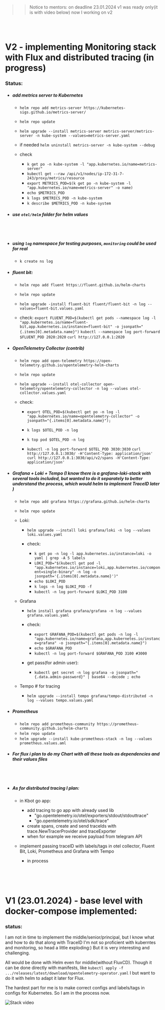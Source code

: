 <br/><br/>
>> Notice to mentors: 
>> on deadline 23.01.2024 v1 was ready only(it is with video below)
>> now I working on v2

<br/><br/>

# V2 - implementing Monitoring stack with Flux and distributed tracing  (in progress)
### Status: 

- ##### add metrics server to Kubernetes
	- `helm repo add metrics-server https://kubernetes-sigs.github.io/metrics-server/`
	- `helm repo update`
	- `helm upgrade --install metrics-server metrics-server/metrics-server -n kube-system --values=metrics-server.yaml`
	- if needed `helm uninstall metrics-server -n kube-system --debug`

	- check 
		- `k get po -n kube-system -l "app.kubernetes.io/name=metrics-server"`
		- `kubectl get --raw /api/v1/nodes/ip-172-31-7-243/proxy/metrics/resource`
		- `export METRICS_POD=$(k get po -n kube-system -l "app.kubernetes.io/name=metrics-server" -o name)`
		- `echo $METRICS_POD`
		- `k logs $METRICS_POD -n kube-system`
		- `k describe $METRICS_POD -n kube-system`

- ##### use `otel/helm` folder for helm values
<br/><br/>
- #####  using `log` namespace for testing purposes, `monitoring` could be used for real
	- `k create ns log` 



- ##### fluent bit: 
	- `helm repo add fluent https://fluent.github.io/helm-charts`
	- `helm repo update`
	- `helm upgrade -install fluent-bit fluent/fluent-bit -n log --values=fluent-bit.values.yaml`

	- check:
		`export FLUENT_POD=$(kubectl get pods --namespace log -l "app.kubernetes.io/name=fluent-bit,app.kubernetes.io/instance=fluent-bit" -o jsonpath="{.items[0].metadata.name}")`
		`kubectl --namespace log port-forward $FLUENT_POD 2020:2020`
		`curl http://127.0.0.1:2020`


- ##### OpenTelemetry Collector (contrib)

	- `helm repo add open-telemetry https://open-telemetry.github.io/opentelemetry-helm-charts	`
	- `helm repo update`
	- `helm upgrade --install otel-collector open-telemetry/opentelemetry-collector -n log --values otel-collector.values.yaml`
	
	- check:
		- `export OTEL_POD=$(kubectl get po -n log -l "app.kubernetes.io/name=opentelemetry-collector" -o jsonpath="{.items[0].metadata.name}"); `
		- `k logs $OTEL_POD -n log`
		- `k top pod $OTEL_POD -n log`

		- `kubectl -n log port-forward $OTEL_POD 3030:3030`
		`curl http://127.0.0.1:3030/ -H'Content-Type: application/json'`
		`curl http://127.0.0.1:3030/api/v2/spans -H'Content-Type: application/json'`



- ##### Grafana + Loki + Tempo (I know there is a grafana-loki-stack with several tools included, but wanted to do it separately to better understand the process, which would helm to implement  TraceID later )

	- `helm repo add grafana https://grafana.github.io/helm-charts`
	- `helm repo update`


	- Loki:
		- `helm upgrade --install loki grafana/loki -n log --values loki.values.yaml `

		- check:
			- `k get po -n log -l app.kubernetes.io/instance=loki -o yaml | grep -A 5 labels`
			- `LOKI_POD="$(kubectl get pod -l "app.kubernetes.io/instance=loki,app.kubernetes.io/component=single-binary" -n log -o jsonpath='{.items[0].metadata.name}')"`
			- `echo $LOKI_POD`
			- `k logs -n log $LOKI_POD -f `
			- `kubectl -n log port-forward $LOKI_POD 3100`

	- Grafana
		
		- `helm install grafana grafana/grafana -n log --values grafana.values.yaml `

		- check:
			- `export GRAFANA_POD=$(kubectl get pods -n log -l "app.kubernetes.io/name=grafana,app.kubernetes.io/instance=grafana" -o jsonpath="{.items[0].metadata.name}")`
			- `echo $GRAFANA_POD`
			- `kubectl -n log port-forward $GRAFANA_POD 3100 #3000`

		- get pass(for admin user):
			- `kubectl get secret -n log grafana -o jsonpath="{.data.admin-password}" | base64 --decode ; echo`
			
	- Tempo # for tracing
		- `helm upgrade --install tempo grafana/tempo-distributed -n log --values tempo.values.yaml `


- ##### Prometheus 
	- `helm repo add prometheus-community https://prometheus-community.github.io/helm-charts`
	- `helm repo update`
	- `helm upgrade --install kube-prometheus-stack -n log --values prometheus.values.aml `


- ##### For flux i plan to do my Chart with all these tools as dependencies and their values files
<br/><br/>

- ##### As for distributed tracing I plan:
	- in Kbot go app:
		- add tracing to go app with already used lib
			- "go.opentelemetry.io/otel/exporters/stdout/stdouttrace"
			- "go.opentelemetry.io/otel/sdk/trace"
		- create spans, create and send traceIds with trace.NewTracerProvider and traceExporter
		- when for example we receive payload from telegram API

	- implement passing traceID with labels/tags in otel collector, Fluent Bit, Loki, Prometheus and Grafana with Tempo
		- in process



<br/><br/><br/>




# V1 (23.01.2024) - base level with docker-compose implemented:

### status:
I am not in time to implement the middle/senior/principal, but I know what and how to do that along with TraceID
I'm not so proficient with kuberntes and monitoring, so head a little exploding:) But it is very interesting and challenging.

All would be done with Helm even for middle(without FluxCD). Though it can be done directly with manifests, 
like `kubectl apply -f .../releases/latest/download/opentelemetry-operator.yaml` 
I but want to do it with helm to adapt it later for Flux.

The hardest part for me is to make correct configs and labels/tags in configs for Kubernetes.
So I am in the process now.

![Stack video](_assets/otel.gif)
